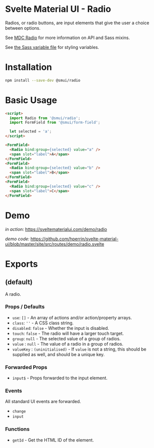 # Svelte Material UI - Radio

Radios, or radio buttons, are input elements that give the user a choice between options.

See [MDC Radio](https://material.io/develop/web/components/input-controls/radio-buttons/) for more information on API and Sass mixins.

See [the Sass variable file](https://github.com/material-components/material-components-web/blob/v3.1.1/packages/mdc-radio/_variables.scss) for styling variables.

# Installation

```sh
npm install --save-dev @smui/radio
```

# Basic Usage

```html
<script>
  import Radio from '@smui/radio';
  import FormField from '@smui/form-field';

  let selected = 'a';
</script>

<FormField>
  <Radio bind:group={selected} value="a" />
  <span slot="label">A</span>
</FormField>
<FormField>
  <Radio bind:group={selected} value="b" />
  <span slot="label">B</span>
</FormField>
<FormField>
  <Radio bind:group={selected} value="c" />
  <span slot="label">C</span>
</FormField>
```

# Demo

*in action:* https://sveltematerialui.com/demo/radio

*demo code:* https://github.com/hperrin/svelte-material-ui/blob/master/site/src/routes/demo/radio.svelte

# Exports

## (default)

A radio.

### Props / Defaults

* `use`: `[]` - An array of actions and/or action/property arrays.
* `class`: `''` - A CSS class string.
* `disabled`: `false` - Whether the input is disabled.
* `touch`: `false` - The radio will have a larger touch target.
* `group`: `null` - The selected value of a group of radios.
* `value` : `null` - The value of a radio in a group of radios.
* `valueKey` : `(uninitialised)` - If `value` is not a string, this should be supplied as well, and should be a unique key.

### Forwarded Props

* `input$` - Props forwarded to the input element.

### Events

All standard UI events are forwarded.

* `change`
* `input`

### Functions

* `getId` - Get the HTML ID of the element.